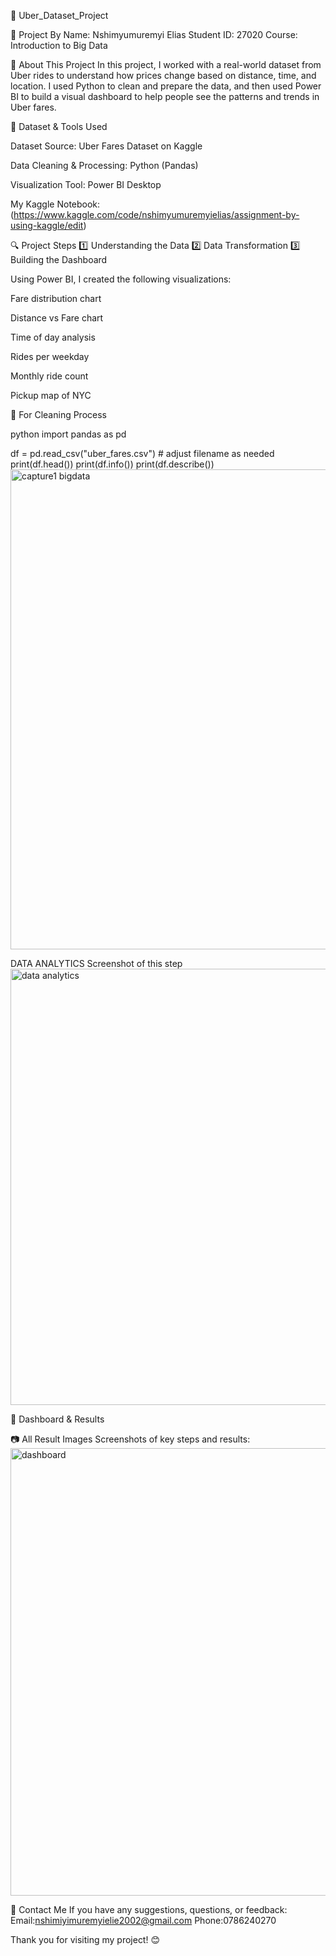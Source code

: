 🚕 Uber_Dataset_Project

👤 Project By
Name: Nshimyumuremyi Elias
Student ID: 27020
Course: Introduction to Big Data

📘 About This Project
In this project, I worked with a real-world dataset from Uber rides to understand how prices change based on distance, time, and location. I used Python to clean and prepare the data, and then used Power BI to build a visual dashboard to help people see the patterns and trends in Uber fares.

📂 Dataset & Tools Used

Dataset Source: Uber Fares Dataset on Kaggle

Data Cleaning & Processing: Python (Pandas)

Visualization Tool: Power BI Desktop

My Kaggle Notebook:(https://www.kaggle.com/code/nshimyumuremyielias/assignment-by-using-kaggle/edit)

🔍 Project Steps
1️⃣ Understanding the Data
2️⃣ Data Transformation
3️⃣ Building the Dashboard

Using Power BI, I created the following visualizations:

Fare distribution chart

Distance vs Fare chart

Time of day analysis

Rides per weekday

Monthly ride count

Pickup map of NYC

🧽 For Cleaning Process

python
import pandas as pd

df = pd.read_csv("uber_fares.csv")  # adjust filename as needed
print(df.head())
print(df.info())
print(df.describe())
<img width="1362" height="768" alt="capture1 bigdata" src="https://github.com/user-attachments/assets/1136b561-f9f8-4637-bf2b-ee2fd878ffcd" />

DATA ANALYTICS
Screenshot of this step
<img width="1355" height="698" alt="data analytics" src="https://github.com/user-attachments/assets/c6a9d136-02e7-4cdb-a462-f17fc85d527b" />


📸 Dashboard & Results

📷 All Result Images
Screenshots of key steps and results:
<img width="1358" height="716" alt="dashboard" src="https://github.com/user-attachments/assets/e0c4083a-f8f6-4c19-bac6-c65aa620c8ba" />


🙋 Contact Me
If you have any suggestions, questions, or feedback:
Email:nshimiyimuremyielie2002@gmail.com
Phone:0786240270

Thank you for visiting my project! 😊
